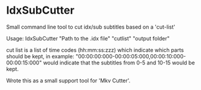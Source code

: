 # IdxSubCutter
Small command line tool to cut idx/sub subtitles based on a 'cut-list'

Usage: IdxSubCutter "Path to the .idx file" "cutlist" "output folder"

cut list is a list of time codes (hh:mm:ss:zzz) which indicate which parts should be kept, in example:
"00:00:00:000-00:00:05:000,00:00:10:000-00:00:15:000" would indicate that the subtitles from 0-5 and 10-15 would be kept. 

Wrote this as a small support tool for 'Mkv Cutter'.
